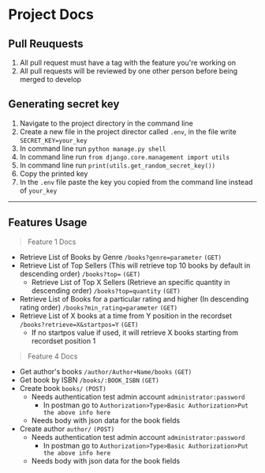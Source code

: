 # Project Docs

## Pull Reuquests
1. All pull request must have a tag with the feature you're working on
2. All pull requests will be reviewed by one other person before being merged to develop

## Generating secret key
1. Navigate to the project directory in the command line
2. Create a new file in the project director called `.env`, in the file write `SECRET_KEY=your_key`
3. In command line run `python manage.py shell`
4. In command line run `from django.core.management import utils`
5. In command line run `print(utils.get_random_secret_key())`
6. Copy the printed key
7. In the `.env` file paste the key you copied from the command line instead of `your_key`

----
## Features Usage
> Feature 1 Docs
* Retrieve List of Books by Genre `/books?genre=parameter` `(GET)`
* Retrieve List of Top Sellers (This will retrieve top 10 books by default in descending order) `/books?top=` `(GET)`
    * Retrieve List of Top X Sellers (Retrieve an specific quantity in descending order) `/books?top=quantity` `(GET)`
* Retrieve List of Books for a particular rating and higher (In descending rating order) `/books?min_rating=parameter` `(GET)`
* Retrieve List of X books at a time from Y position in the recordset `/books?retrieve=X&startpos=Y` `(GET)`
    * If no startpos value if used, it will retrieve X books starting from recordset position 1

> Feature 4 Docs
* Get author's books `/author/Author+Name/books` `(GET)`
* Get book by ISBN `/books/:BOOK_ISBN` `(GET)`
* Create book `books/` `(POST)`
    * Needs authentication test admin account `administrator:password`
        * In postman go to `Authorization>Type>Basic Authorization>Put the above info here`
    * Needs body with json data for the book fields
* Create author `author/` `(POST)`
    * Needs authentication test admin account `administrator:password`
        * In postman go to `Authorization>Type>Basic Authorization>Put the above info here`
    * Needs body with json data for the book fields